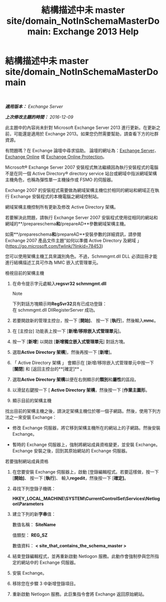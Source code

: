 ﻿---
title: '結構描述中未 master site/domain_NotInSchemaMasterDomain: Exchange 2013 Help'
TOCTitle: 結構描述中未 master site/domain_NotInSchemaMasterDomain
ms:assetid: 5e44eb33-4c30-4c3d-ba68-5c30bef1731f
ms:mtpsurl: https://technet.microsoft.com/zh-tw/library/ms.exch.setupreadiness.notinschemamasterdomain(v=EXCHG.150)
ms:contentKeyID: 50473283
ms.date: 05/21/2018
mtps_version: v=EXCHG.150
ms.translationtype: MT
---

# 結構描述中未 master site/domain\_NotInSchemaMasterDomain

 

_**適用版本：** Exchange Server_

_**上次修改主題的時間：** 2016-12-09_

此主題中的內容尚未針對 Microsoft Exchange Server 2013 進行更新。在更新之前，可能還是適用於 Exchange 2013。如果您仍然需要幫助，請查看下方的社群資源。

有問題嗎？在 Exchange 論壇中尋求協助。 論壇的網址為：[Exchange Server](https://go.microsoft.com/fwlink/p/?linkid=60612)、 [Exchange Online](https://go.microsoft.com/fwlink/p/?linkid=267542) 或 [Exchange Online Protection](https://go.microsoft.com/fwlink/p/?linkid=285351)。

Microsoft® Exchange Server 2007 安裝程式無法繼續因為執行安裝程式的電腦不是在同一個 Active Directory® directory service 站台或網域中指派網域架構主機角色，也稱為彈性單一主機操作或 FSMO 的伺服器。

Exchange 2007 的安裝程式需要做為網域架構主機位於相同的網站和網域正在執行 Exchange 安裝程式的本機電腦之網域控制站。

網域架構主機控制所有更新及修改 Active Directory 架構。

若要解決此問題，請執行 Exchange Server 2007 安裝程式使用從相同的網站和網域的**/prepareschema**和**/prepareAD**參數網域架構主機。

如需**/prepareschema**和**/prepareAD**安裝參數的詳細資訊，請參閱 Exchange 2007 產品文件主題"如何以準備 Active Directory 及網域 」 (<https://go.microsoft.com/fwlink/?linkid=78453>)

您可以使用架構主機工具來識別角色。不過，Schmmgmt.dll DLL 必須註冊才能進行結構描述工具可作為 MMC 嵌入式管理單元。

檢視目前的架構主機

1.  在命令提示字元處輸入**regsvr32 schmmgmt.dll**
    
    > [!NOTE]  
    > 下列對話方塊顯示時<strong>RegSvr32</strong>具有已成功登錄：<br />
    > 在 schmmgmt.dll DllRegisterServer 成功。


2.  若要開啟新的管理主控台，按一下 \[**開始\]**、 按一下 \[**執行**\]，然後輸入**mmc**。

3.  在 \[主控台\] 功能表上按一下 \[**新增/移除嵌入式管理單元**\]。

4.  按一下 \[**新增**\] 以開啟 \[**新增獨立嵌入式管理單元**\] 對話方塊。

5.  選取**Active Directory 架構**\]，然後再按一下 \[**新增**\]。

6.  「 Active Directory 架構 」 會顯示在 \[新增/移除嵌入式管理單元中按一下 \[**關閉**\] 和 \[返回主控台的**\[確定\]** 。

7.  選取**Active Directory 架構**以便在右側顯示的**類別**和**屬性**的區段。

8.  以滑鼠右鍵按一下 \[ **Active Directory 架構**，然後按一下 \[**作業主圖形**。

9.  顯示目前的架構主機

找出目前的架構主機之後，請決定架構主機位於哪一個子網路。然後，使用下列方法之一來安裝 Exchange：

  - 修改 Exchange 伺服器，將它移到架構主機所在的網站上的子網路。然後安裝 Exchange。

  - 暫時的 Exchange 伺服器上，強制將網站成員資格變更，並安裝 Exchange。Exchange 安裝之後，回到其原始網站的 Exchange 伺服器。

若要強制網站成員資格

1.  在您要安裝 Exchange 伺服器上，啟動 \[登錄編輯程式。若要這樣做，按一下 \[**開始\]**、 按一下 \[**執行**\]、 輸入**regedit**，然後按一下 \[**確定\]**。

2.  尋找下列登錄子機碼：
    
    **HKEY\_LOCAL\_MACHINE\\SYSTEM\\CurrentControlSet\\Services\\Netlogon\\Parameters**

3.  建立下列的新**字串**值：
    
    數值名稱： **SiteName**
    
    值類型： **REG\_SZ**
    
    數值資料： **\< site\_that\_contains\_the\_schema\_master \>**

4.  結束登錄編輯程式，並再重新啟動 Netlogon 服務。此動作會強制參與您所指定的網站中的 Exchange 伺服器。

5.  安裝 Exchange。

6.  移除您在步驟 3 中新增登錄項目。

7.  重新啟動 Netlogon 服務。此巨集指令會將 Exchange 返回原始網站。

